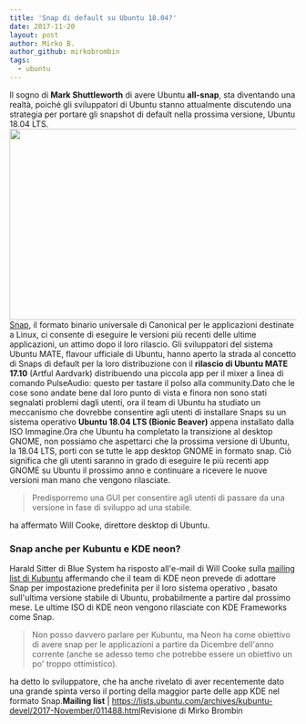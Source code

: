 ```yaml
---
title: 'Snap di default su Ubuntu 18.04?'
date: 2017-11-20
layout: post
author: Mirko B.
author_github: mirkobrombin
tags:
  - ubuntu
---
```

Il sogno di <strong>Mark Shuttleworth</strong> di avere Ubuntu <strong>all-snap</strong>, sta diventando una realtà, poiché gli sviluppatori di Ubuntu stanno attualmente discutendo una strategia per portare gli snapshot di default nella prossima versione, Ubuntu 18.04 LTS.<img class="aligncenter size-full wp-image-3012 size-full wp-image-223" src="https://linuxhub.it/wordpress/wp-content/uploads/2017/11/snaps-hero%403x.png" alt="" width="600" height="335" /><a href="https://snapcraft.io/" target="_blank" rel="nofollow noopener noreferrer">Snap</a>, il formato binario universale di Canonical per le applicazioni destinate a Linux, ci consente di eseguire le versioni più recenti delle ultime applicazioni, un attimo dopo il loro rilascio. Gli sviluppatori del sistema Ubuntu MATE, flavour ufficiale di Ubuntu, hanno aperto la strada al concetto di Snaps di default per la loro distribuzione con il <strong>rilascio di Ubuntu MATE 17.10</strong> (Artful Aardvark) distribuendo una piccola app per il mixer a linea di comando PulseAudio: questo per tastare il polso alla community.Dato che le cose sono andate bene dal loro punto di vista e finora non sono stati segnalati problemi dagli utenti, ora il team di Ubuntu ha studiato un meccanismo che dovrebbe consentire agli utenti di installare Snaps su un sistema operativo <strong>Ubuntu 18.04 LTS (Bionic Beaver)</strong> appena installato dalla ISO Immagine.Ora che Ubuntu ha completato la transizione al desktop GNOME, non possiamo che aspettarci che la prossima versione di Ubuntu, la 18.04 LTS, porti con se tutte le app desktop GNOME in formato snap. Ciò significa che gli utenti saranno in grado di eseguire le più recenti app GNOME su Ubuntu il prossimo anno e continuare a ricevere le nuove versioni man mano che vengono rilasciate.<blockquote>Predisporremo una GUI per consentire agli utenti di passare da una versione in fase di sviluppo ad una stabile.</blockquote>ha affermato Will Cooke, direttore desktop di Ubuntu.<h3>Snap anche per Kubuntu e KDE neon?</h3>Harald Sitter di Blue System ha risposto all'e-mail di Will Cooke sulla <a href="https://lists.ubuntu.com/archives/kubuntu-devel/2017-November/011488.html" target="_blank" rel="nofollow noopener noreferrer">mailing list di Kubuntu</a> affermando che il team  di KDE neon prevede di adottare Snap per impostazione predefinita per il loro sistema operativo , basato sull'ultima versione stabile di Ubuntu, probabilmente a partire dal prossimo mese. Le ultime ISO di KDE neon  vengono rilasciate con KDE Frameworks come Snap.<blockquote>Non posso davvero parlare per Kubuntu, ma Neon ha come obiettivo di avere snap per le applicazioni a partire da Dicembre dell'anno corrente (anche se adesso temo che potrebbe essere  un obiettivo un po' troppo ottimistico).</blockquote>ha detto lo sviluppatore, che ha anche rivelato di aver recentemente dato una grande spinta verso il porting della maggior parte delle app KDE nel formato Snap.<strong>Mailing list</strong> | <a href="https://lists.ubuntu.com/archives/kubuntu-devel/2017-November/011488.html">https://lists.ubuntu.com/archives/kubuntu-devel/2017-November/011488.html</a>Revisione di Mirko Brombin